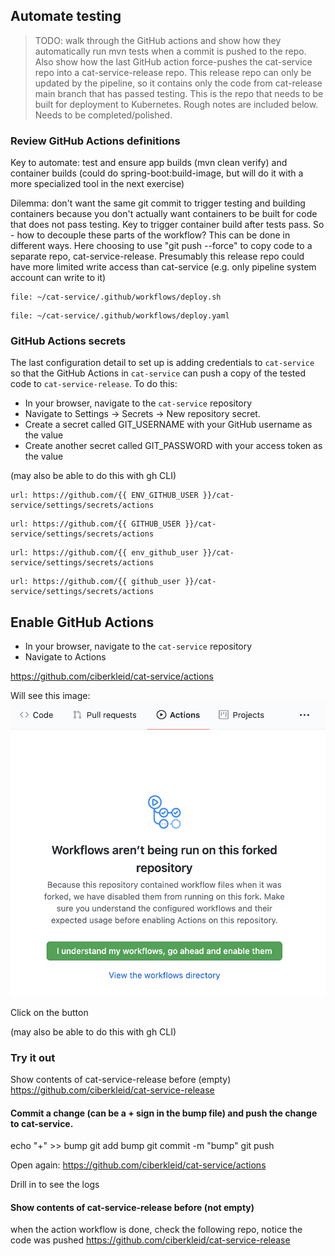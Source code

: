 ## Automate testing

> TODO: walk through the GitHub actions and show how they automatically run mvn tests when a commit is pushed to the repo.
> Also show how the last GitHub action force-pushes the cat-service repo into a cat-service-release repo.
> This release repo can only be updated by the pipeline, so it contains only the code from cat-release main branch that has passed testing.
> This is the repo that needs to be built for deployment to Kubernetes.
> Rough notes are included below.
> Needs to be completed/polished.

### Review GitHub Actions definitions

Key to automate:
test and ensure app builds (mvn clean verify)
and container builds (could do spring-boot:build-image, but will do it with a more specialized tool in the next exercise)

Dilemma:
don't want the same git commit to trigger testing and building containers because you don't actually want containers to be built for code that does not pass testing.
Key to trigger container build after tests pass.
So - how to decouple these parts of the workflow?
This can be done in different ways.
Here choosing to use "git push --force" to copy code to a separate repo, cat-service-release.
Presumably this release repo could have more limited write access than cat-service (e.g. only pipeline system account can write to it)

```editor:open-file
file: ~/cat-service/.github/workflows/deploy.sh
```

```editor:open-file
file: ~/cat-service/.github/workflows/deploy.yaml
```

### GitHub Actions secrets

The last configuration detail to set up is adding credentials to `cat-service` so that the GitHub Actions in `cat-service` can push a copy of the tested code to `cat-service-release`. 
 To do this:
- In your browser, navigate to the `cat-service` repository
- Navigate to Settings -> Secrets -> New repository secret.
- Create a secret called GIT_USERNAME with your GitHub username as the value
- Create another secret called GIT_PASSWORD with your access token as the value

(may also be able to do this with gh CLI)

```dashboard:open-url
url: https://github.com/{{ ENV_GITHUB_USER }}/cat-service/settings/secrets/actions
```
```dashboard:open-url
url: https://github.com/{{ GITHUB_USER }}/cat-service/settings/secrets/actions
```
```dashboard:open-url
url: https://github.com/{{ env_github_user }}/cat-service/settings/secrets/actions
```
```dashboard:open-url
url: https://github.com/{{ github_user }}/cat-service/settings/secrets/actions
```

## Enable GitHub Actions

- In your browser, navigate to the `cat-service` repository
- Navigate to Actions

https://github.com/ciberkleid/cat-service/actions

Will see this image:
![alt_text](images/github-actions-enable-workflows.png "Enable GitHub Actions workflows")

Click on the button

(may also be able to do this with gh CLI)


### Try it out

Show contents of cat-service-release before (empty)
https://github.com/ciberkleid/cat-service-release

#### Commit a change (can be a + sign in the bump file) and push the change to cat-service.

echo "+" >> bump
git add bump
git commit -m "bump"
git push

Open again:
https://github.com/ciberkleid/cat-service/actions

Drill in to see the logs

#### Show contents of cat-service-release before (not empty)

when the action workflow is done, check the following repo, notice the code was pushed
https://github.com/ciberkleid/cat-service-release
